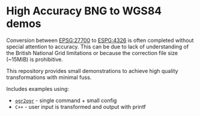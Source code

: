 # High Accuracy BNG to WGS84 demos #

Conversion between [EPSG:27700](http://spatialreference.org/ref/epsg/27700/) to [ESPG:4326](http://spatialreference.org/ref/epsg/4326/) is often completed without special attention to accuracy.  This can be due to lack of understanding of the British National Grid limitations or because the correction file size (~15MiB) is prohibitive.

This repository provides small demonstrations to achieve high quality transformations with minimal fuss.  

Includes examples using:

* [`ogr2ogr`](http://www.gdal.org/ogr2ogr.html) - single command + small config
* `C++` - user input is transformed and output with printf

